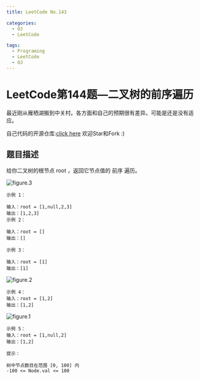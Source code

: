 ```yaml
---
title: LeetCode No.143

categories:
  - OJ
  - LeetCode

tags:
  - Programing
  - LeetCode
  - OJ
---
```



# LeetCode第144题—二叉树的前序遍历
最近刚从雁栖湖搬到中关村。各方面和自己的预期很有差异。可能是还是没有适应。  

自己代码的开源仓库:[click here](https://github.com/zs670980918/LeetCode_Coding_Record)  欢迎Star和Fork :)

## 题目描述
给你二叉树的根节点 root ，返回它节点值的 前序 遍历。


![figure.3](https://assets.leetcode.com/uploads/2020/09/15/inorder_1.jpg)
 
```
示例 1：

输入：root = [1,null,2,3]
输出：[1,2,3]
示例 2：

输入：root = []
输出：[]

示例 3：

输入：root = [1]
输出：[1]
```
![figure.2](https://assets.leetcode.com/uploads/2020/09/15/inorder_5.jpg)
```
示例 4：
输入：root = [1,2]
输出：[1,2]
```

![figure.1](https://assets.leetcode.com/uploads/2020/09/15/inorder_4.jpg)

```
示例 5：
输入：root = [1,null,2]
输出：[1,2]
 
提示：

树中节点数目在范围 [0, 100] 内
-100 <= Node.val <= 100
```